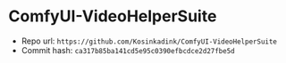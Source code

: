 # ComfyUI-VideoHelperSuite
- Repo url: `https://github.com/Kosinkadink/ComfyUI-VideoHelperSuite`
- Commit hash: `ca317b85ba141cd5e95c0390efbcdce2d27fbe5d`
